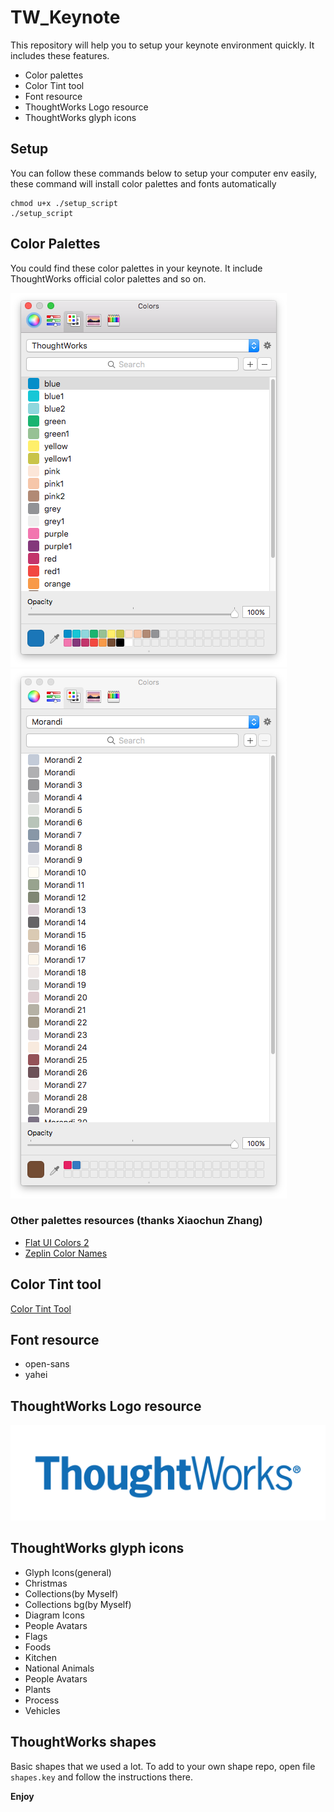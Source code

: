# TW_Keynote

This repository will help you to setup your keynote environment quickly.
It includes these features.

- Color palettes
- Color Tint tool
- Font resource
- ThoughtWorks Logo resource
- ThoughtWorks glyph icons

## Setup

You can follow these commands below to setup your computer env easily, these command will install color palettes and fonts automatically

```
chmod u+x ./setup_script
./setup_script
```

## Color Palettes

You could find these color palettes in your keynote. It include ThoughtWorks official color palettes and so on.

![Keynote Color Palettes](/Color_Palettes/TW_color_palettes.png)
![Morandi Color Palettes](/Color_Palettes/Morandi_color_palettes.png)

### Other palettes resources (thanks Xiaochun Zhang)

- [Flat UI Colors 2](https://flatuicolors.com/)
- [Zeplin Color Names](https://github.com/zeplin/zeplin-palette)

## Color Tint tool

[Color Tint Tool](https://thoughtworks.jiveon.com/groups/image-tinter)

## Font resource

- open-sans
- yahei

## ThoughtWorks Logo resource

![Keynote Logo Example](/Resource/Logo/TW%20Colour%20Logos_trans_ocean.png)

## ThoughtWorks glyph icons

- Glyph Icons(general)
- Christmas
- Collections(by Myself)
- Collections bg(by Myself)
- Diagram Icons
- People Avatars
- Flags
- Foods
- Kitchen
- National Animals
- People Avatars
- Plants
- Process
- Vehicles

## ThoughtWorks shapes

Basic shapes that we used a lot. To add to your own shape repo, open file `shapes.key` and follow the instructions there.

**Enjoy**
